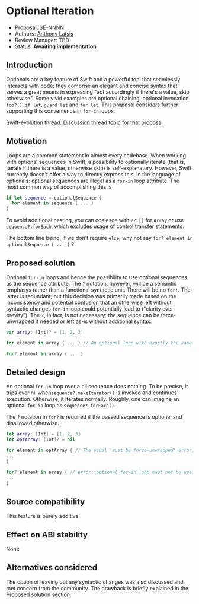 # Optional Iteration

* Proposal: [SE-NNNN](NNNN-filename.md)
* Authors: [Anthony Latsis](https://github.com/AnthonyLatsis)
* Review Manager: TBD
* Status: **Awaiting implementation**

## Introduction

Optionals are a key feature of Swift and a powerful tool that seamlessly interacts with code;
they comprise an elegant and concise syntax that serves a great means in expressing
"act accordingly if there's a value, skip otherwise".
Some vivid examples are optional chaining, optional invocation `foo?()`, `if let`, `guard let` and `for let`. This proposal considers further supporting this convenience in `for-in` loops.

Swift-evolution thread: [Discussion thread topic for that proposal](https://forums.swift.org/t/another-try-at-allowing-optional-iteration/14376?u=anthonylatsis)

## Motivation

Loops are a common statement in almost every codebase. When working with optional sequences in Swift, a possibility to optionally iterate
(that is, iterate if there is a value, otherwise skip) is self-explanatory. However, Swift currently doesn't offer a way to directly express this, in the language of optionals: optional sequences are illegal as a `for-in` loop attribute. The most common way of accomplishing this is

```swift
if let sequence = optionalSequence {
  for element in sequence { ... }
}
```

To avoid additional nesting, you can coalesce with `?? []` for `Array` or use `sequence?.forEach`, which excludes usage of control transfer statements.

The bottom line being, if we don't require `else`, why not say `for? element in optionalSequence { ... }` ?

## Proposed solution

Optional `for-in` loops and hence the possibility to use optional sequences as the sequence attribute. The `?` notation, however, will be a semantic
emphasys rather than a functional syntactic unit. There will be no `for!`. The latter is redundant, but this decision was primarily made based on the inconsistency and potential confusion that an otherwise left without syntactic changes `for-in` loop could potentially lead to ("clarity over brevity"). The `?`, in fact, is not necessary: the sequence can be force-unwrapped if needed or left as-is without additional syntax.

``` swift
var array: [Int]? = [1, 2, 3]

for element in array { ... } // An optional loop with exactly the same syntax is considered a source of confusion

for? element in array { ... }

```

## Detailed design

An optional `for-in` loop over a nil sequence does nothing. To be precise, it trips over nil when`sequence?.makeIterator()` is invoked and continues execution. Otherwise, it iterates normally. Roughly, one can imagine an optional `for-in` loop as `sequence?.forEach()`.

The `?` notation in `for?` is required if the passed sequence is optional and disallowed otherwise.
```swift
let array: [Int] = [1, 2, 3]
let optArray: [Int]? = nil

for element in optArray { // The usual 'must be force-unwrapped' error, but with the preffered fixit to use 'for?' 
...
}

for? element in array { // error: optional for-in loop must not be used on a non-optional sequence of type '[Int]'
...
}
```

## Source compatibility

This feature is purely additive.

## Effect on ABI stability

None

## Alternatives considered

The option of leaving out any syntactic changes was also discussed and met concern from the community. The drawback is briefly explained in the [Proposed solution](#proposed-solution) section.
